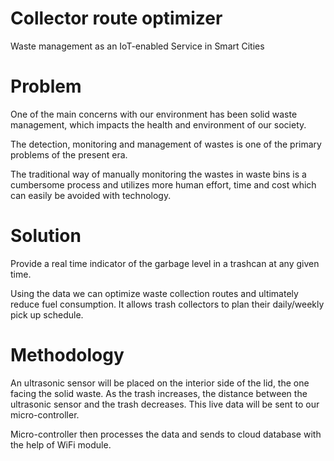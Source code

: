 # Collector route optimizer
Waste management as an IoT-enabled Service in Smart Cities

# Problem
One of the main concerns with our environment has been solid waste management, which impacts the
health and environment of our society.

The detection, monitoring and management of wastes is one of the primary problems of the present era.

The traditional way of manually monitoring the wastes in waste bins is a cumbersome process and utilizes
more human effort, time and cost which can easily be avoided with technology.

# Solution

Provide a real time indicator of the garbage level in a trashcan at any given time.

Using the data we can optimize waste collection routes and ultimately reduce fuel consumption. It allows
trash collectors to plan their daily/weekly pick up schedule.

# Methodology
An ultrasonic sensor will be placed on the interior side of the lid, the one facing the solid waste. As the
trash increases, the distance between the ultrasonic sensor and the trash decreases. This live data will be
sent to our micro-controller.

Micro-controller then processes the data and sends to cloud database with the help of WiFi module.

